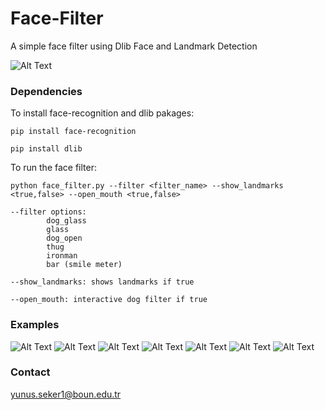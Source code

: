 # Face-Filter
 A simple face filter using Dlib Face and Landmark Detection

![Alt Text](https://github.com/myunusseker/Face-Filter/blob/main/gifs/thug_multiple.gif)

### Dependencies

To install face-recognition and dlib pakages:

`pip install face-recognition`

`pip install dlib`

To run the face filter:

```
python face_filter.py --filter <filter_name> --show_landmarks <true,false> --open_mouth <true,false>

--filter options: 
		dog_glass
		glass
		dog_open
		thug
		ironman
		bar (smile meter)

--show_landmarks: shows landmarks if true

--open_mouth: interactive dog filter if true
```

### Examples

![Alt Text](https://github.com/myunusseker/Face-Filter/blob/main/gifs/thug.gif)
![Alt Text](https://github.com/myunusseker/Face-Filter/blob/main/gifs/smile.gif)
![Alt Text](https://github.com/myunusseker/Face-Filter/blob/main/gifs/glass.gif)
![Alt Text](https://github.com/myunusseker/Face-Filter/blob/main/gifs/dog_glass.gif)
![Alt Text](https://github.com/myunusseker/Face-Filter/blob/main/gifs/dog.gif)
![Alt Text](https://github.com/myunusseker/Face-Filter/blob/main/gifs/dogopen.gif)
![Alt Text](https://github.com/myunusseker/Face-Filter/blob/main/gifs/ironman.gif)

### Contact

yunus.seker1@boun.edu.tr
